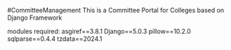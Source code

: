 #CommitteeManagement
This is a Committee Portal for Colleges
based on Django Framework

modules required:
asgiref==3.8.1
Django==5.0.3
pillow==10.2.0
sqlparse==0.4.4
tzdata==2024.1
